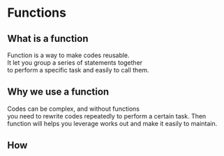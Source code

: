 # Functions


## What is a function
Function is a way to make codes reusable.  
It let you group a series of statements together  
to perform a specific task and easily to call them.

## Why we use a function
Codes can be complex, and without functions  
you need to rewrite codes repeatedly to perform a certain task.
Then function will helps you leverage works out
and make it easily to maintain.

## How